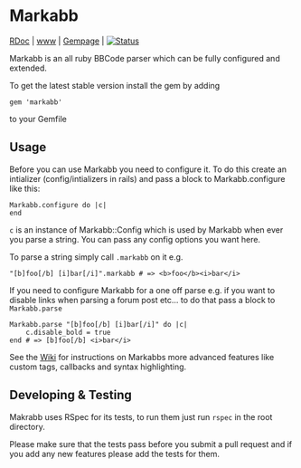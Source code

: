 # Markabb
[RDoc](http://rubydoc.info/github/Arcath/Markabb/master/frames) | [www](http://markabb.arcath.net) | [Gempage](http://rubygems.org/gems/markabb) | [![Status](https://secure.travis-ci.org/Arcath/Markabb.png?branch=master)](http://travis-ci.org/Arcath/Markabb)

Markabb is an all ruby BBCode parser which can be fully configured and extended.

To get the latest stable version install the gem by adding 

    gem 'markabb'

to your Gemfile

## Usage

Before you can use Markabb you need to configure it. To do this create an intializer (config/intializers in rails) and pass a block to Markabb.configure like this:

    Markabb.configure do |c|
    end

`c` is an instance of Markabb::Config which is used by Markabb when ever you parse a string. You can pass any config options you want here.

To parse a string simply call `.markabb` on it e.g.

    "[b]foo[/b] [i]bar[/i]".markabb # => <b>foo</b><i>bar</i>

If you need to configure Markabb for a one off parse e.g. if you want to disable links when parsing a forum post etc... to do that pass a block to `Markabb.parse`

    Markabb.parse "[b]foo[/b] [i]bar[/i]" do |c|
        c.disable_bold = true
    end # => [b]foo[/b] <i>bar</i>

See the [Wiki](https://github.com/Arcath/Markabb/wiki) for instructions on Markabbs more advanced features like custom tags, callbacks and syntax highlighting.

## Developing & Testing

Makrabb uses RSpec for its tests, to run them just run `rspec` in the root directory.

Please make sure that the tests pass before you submit a pull request and if you add any new features please add the tests for them.
